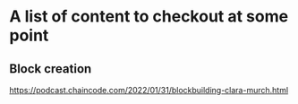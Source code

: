 # A list of content to checkout at some point

## Block creation
https://podcast.chaincode.com/2022/01/31/blockbuilding-clara-murch.html
